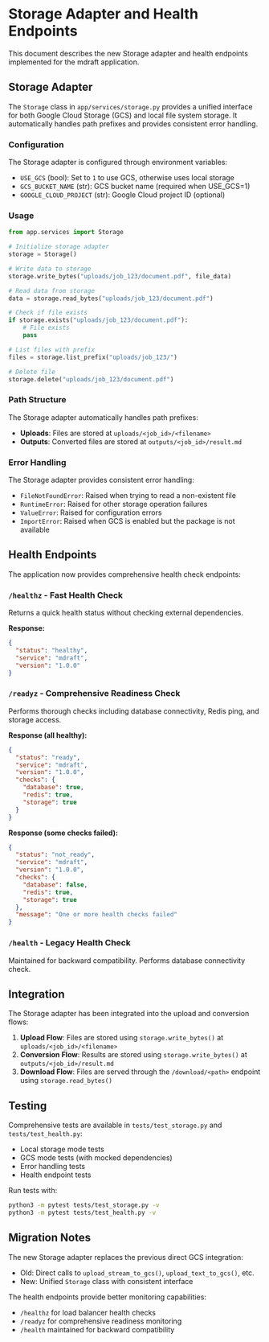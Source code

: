 # Storage Adapter and Health Endpoints

This document describes the new Storage adapter and health endpoints implemented for the mdraft application.

## Storage Adapter

The `Storage` class in `app/services/storage.py` provides a unified interface for both Google Cloud Storage (GCS) and local file system storage. It automatically handles path prefixes and provides consistent error handling.

### Configuration

The Storage adapter is configured through environment variables:

- `USE_GCS` (bool): Set to `1` to use GCS, otherwise uses local storage
- `GCS_BUCKET_NAME` (str): GCS bucket name (required when USE_GCS=1)
- `GOOGLE_CLOUD_PROJECT` (str): Google Cloud project ID (optional)

### Usage

```python
from app.services import Storage

# Initialize storage adapter
storage = Storage()

# Write data to storage
storage.write_bytes("uploads/job_123/document.pdf", file_data)

# Read data from storage
data = storage.read_bytes("uploads/job_123/document.pdf")

# Check if file exists
if storage.exists("uploads/job_123/document.pdf"):
    # File exists
    pass

# List files with prefix
files = storage.list_prefix("uploads/job_123/")

# Delete file
storage.delete("uploads/job_123/document.pdf")
```

### Path Structure

The Storage adapter automatically handles path prefixes:

- **Uploads**: Files are stored at `uploads/<job_id>/<filename>`
- **Outputs**: Converted files are stored at `outputs/<job_id>/result.md`

### Error Handling

The Storage adapter provides consistent error handling:

- `FileNotFoundError`: Raised when trying to read a non-existent file
- `RuntimeError`: Raised for other storage operation failures
- `ValueError`: Raised for configuration errors
- `ImportError`: Raised when GCS is enabled but the package is not available

## Health Endpoints

The application now provides comprehensive health check endpoints:

### `/healthz` - Fast Health Check

Returns a quick health status without checking external dependencies.

**Response:**
```json
{
  "status": "healthy",
  "service": "mdraft",
  "version": "1.0.0"
}
```

### `/readyz` - Comprehensive Readiness Check

Performs thorough checks including database connectivity, Redis ping, and storage access.

**Response (all healthy):**
```json
{
  "status": "ready",
  "service": "mdraft",
  "version": "1.0.0",
  "checks": {
    "database": true,
    "redis": true,
    "storage": true
  }
}
```

**Response (some checks failed):**
```json
{
  "status": "not_ready",
  "service": "mdraft",
  "version": "1.0.0",
  "checks": {
    "database": false,
    "redis": true,
    "storage": true
  },
  "message": "One or more health checks failed"
}
```

### `/health` - Legacy Health Check

Maintained for backward compatibility. Performs database connectivity check.

## Integration

The Storage adapter has been integrated into the upload and conversion flows:

1. **Upload Flow**: Files are stored using `storage.write_bytes()` at `uploads/<job_id>/<filename>`
2. **Conversion Flow**: Results are stored using `storage.write_bytes()` at `outputs/<job_id>/result.md`
3. **Download Flow**: Files are served through the `/download/<path>` endpoint using `storage.read_bytes()`

## Testing

Comprehensive tests are available in `tests/test_storage.py` and `tests/test_health.py`:

- Local storage mode tests
- GCS mode tests (with mocked dependencies)
- Error handling tests
- Health endpoint tests

Run tests with:
```bash
python3 -m pytest tests/test_storage.py -v
python3 -m pytest tests/test_health.py -v
```

## Migration Notes

The new Storage adapter replaces the previous direct GCS integration:

- Old: Direct calls to `upload_stream_to_gcs()`, `upload_text_to_gcs()`, etc.
- New: Unified `Storage` class with consistent interface

The health endpoints provide better monitoring capabilities:

- `/healthz` for load balancer health checks
- `/readyz` for comprehensive readiness monitoring
- `/health` maintained for backward compatibility
